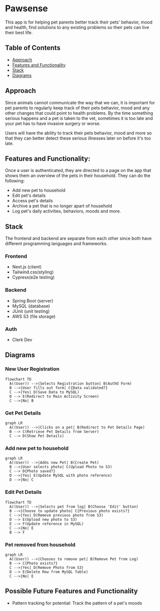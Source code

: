 # Pawsense
This app is for helping pet parents better track their pets' behavior, mood and health, find solutions to any existing problems so their pets can live their best life.

## Table of Contents

- [Approach](#approach)
- [Features and Functionality](#features)
- [Stack](#stack)
- [Diagrams](#diagrams)

<a name="approach"></a>

## Approach
Since animals cannot communicate the way that we can, it is important for pet parents to regularly keep track of their pets behavior, mood and any other changes that could point to health problems. By the time something serious happens and a pet is taken to the vet, sometimes it is too late and your pet has to have invasive surgery or worse.

Users will have the ability to track their pets behavior, mood and more so that they can better detect these serious illnesses later on before it's too late.

<a name="features"></a>

## Features and Functionality:
Once a user is authenticated, they are directed to a page on the app that shows them an overview of the pets in their household. They can do the following:

- Add new pet to household
- Edit pet's details
- Access pet's details
- Archive a pet that is no longer apart of household
- Log pet's daily activities, behaviors, moods and more.

<a name="stack"></a>

## Stack
The frontend and backend are separate from each other since both have different programming languages and frameworks.

### Frontend
- Next.js (client)
- Tailwind.css(styling)
- Cypress(e2e testing)

### Backend
- Spring Boot (server)
- MySQL (database)
- JUnit (unit testing)
- AWS S3 (file storage)

### Auth
- Clerk Dev

<a name="diagrams"></a>

## Diagrams

### New User Registration
```mermaid
flowchart TD
  A((User)) -->|Selects Registration button| B(AuthO Form)
  B -->|User fills out form| C{Data validated?}
  C -->|Yes| D(Save Data to MySQL)
  D --> E(Redirect to Main Activity Screen)
  C -->|No| B
```

### Get Pet Details
```mermaid
graph LR
  A((User)) -->|Clicks on a pet| B(Redirect to Pet Details Page)
  B --> C(Retrieve Pet Details from Server)
  C --> D(Show Pet Details)
```

### Add new pet to household
```mermaid
graph LR
  A((User)) -->|Adds new Pet| B(Create Pet)
  B -->|User selects photo| C(Upload Photo to S3)
  C --> D{Photo saved?}
  D -->|Yes| E(Update MySQL with photo reference)
  D -->|No| C
```

### Edit Pet Details
```mermaid
flowchart TD
  A((User)) -->|Selects pet from log| B(Choose 'Edit' button)
  B -->|Choose to update photo| C{Previous photo exists?}
  C -->|Yes| D(Remove previous photo from S3)
  D --> E(Upload new photo to S3)
  E --> F(Update reference in MySQL)
  C -->|No| E
  B --> F
```

### Pet removed from household
```mermaid
graph LR
  A((User)) -->|Chooses to remove pet| B(Remove Pet from Log)
  B --> C{Photo exists?}
  C -->|Yes| D(Remove Photo from S3)
  D --> E(Delete Row from MySQL Table)
  C -->|No| E
```

## Possible Future Features and Functionality

- Pattern tracking for potential: Track the pattern of a pet's moods 
